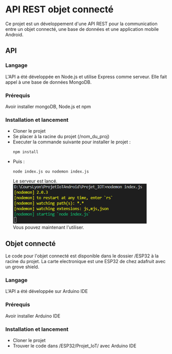 # API REST objet connecté
Ce projet est un développement d'une API REST pour la communication entre un objet connecté, une base de données et une application mobile Android.

## API
### Langage
L'API a été développée en Node.js et utilise Express comme serveur. Elle fait appel à une base de données MongoDB.
### Prérequis
Avoir installer mongoDB, Node.js et npm
### Installation et lancement
<ul>
  <li>Cloner le projet</li>
  <li>Se placer à la racine du projet (/nom_du_proj)</li>
  <li>Executer la commande suivante pour installer le projet : </li>
  
  ```
  npm install 
  ```
  <li>Puis : </li>
  
  ```
  node index.js ou nodemon index.js 
  ```
  Le serveur est lancé.
  </br>
  ![nodemon](screen/nodemon.PNG)
  </br>
  Vous pouvez maintenant l'utiliser.
</ul>

## Objet connecté
Le code pour l'objet connecté est disponible dans le dossier /ESP32 à la racine du projet.
La carte electronique est une ESP32 de chez adafruit avec un grove shield.
### Langage
L'API a été développée sur Arduino IDE
### Prérequis
Avoir installer Arduino IDE
### Installation et lancement
<ul>
  <li>Cloner le projet</li>
  <li>Trouver le code dans /ESP32/Projet_IoT/ avec Arduino IDE</li>
</ul>





